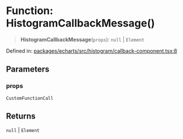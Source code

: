 # Function: HistogramCallbackMessage()

> **HistogramCallbackMessage**(`props`): `null` \| `Element`

Defined in: [packages/echarts/src/histogram/callback-component.tsx:8](https://github.com/GeoDaCenter/openassistant/blob/95db62ddd98ea06cccc7750f9f0e37556d8bf20e/packages/echarts/src/histogram/callback-component.tsx#L8)

## Parameters

### props

`CustomFunctionCall`

## Returns

`null` \| `Element`
